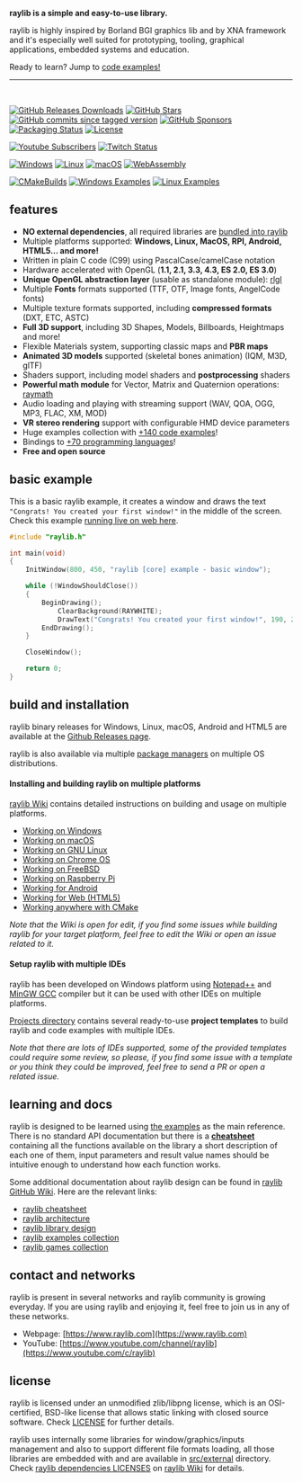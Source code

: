 **raylib is a simple and easy-to-use library.**

raylib is highly inspired by Borland BGI graphics lib and by XNA framework and it's especially well suited for prototyping, tooling, graphical applications, embedded systems and education.

Ready to learn? Jump to [code examples!](https://www.raylib.com/examples.html)

---

<br>

[![GitHub Releases Downloads](https://img.shields.io/github/downloads/raysan5/raylib/total)](https://github.com/raysan5/raylib/releases)
[![GitHub Stars](https://img.shields.io/github/stars/raysan5/raylib?style=flat&label=stars)](https://github.com/raysan5/raylib/stargazers)
[![GitHub commits since tagged version](https://img.shields.io/github/commits-since/raysan5/raylib/5.0)](https://github.com/raysan5/raylib/commits/master)
[![GitHub Sponsors](https://img.shields.io/github/sponsors/raysan5?label=sponsors)](https://github.com/sponsors/raysan5)
[![Packaging Status](https://repology.org/badge/tiny-repos/raylib.svg)](https://repology.org/project/raylib/versions)
[![License](https://img.shields.io/badge/license-zlib%2Flibpng-blue.svg)](LICENSE)

[![Youtube Subscribers](https://img.shields.io/youtube/channel/subscribers/UC8WIBkhYb5sBNqXO1mZ7WSQ?style=flat&label=Youtube&logo=youtube)](https://www.youtube.com/c/raylib)
[![Twitch Status](https://img.shields.io/twitch/status/raysan5?style=flat&label=Twitch&logo=twitch)](https://www.twitch.tv/raysan5)

[![Windows](https://github.com/raysan5/raylib/workflows/Windows/badge.svg)](https://github.com/raysan5/raylib/actions?query=workflow%3AWindows)
[![Linux](https://github.com/raysan5/raylib/workflows/Linux/badge.svg)](https://github.com/raysan5/raylib/actions?query=workflow%3ALinux)
[![macOS](https://github.com/raysan5/raylib/workflows/macOS/badge.svg)](https://github.com/raysan5/raylib/actions?query=workflow%3AmacOS)
[![WebAssembly](https://github.com/raysan5/raylib/workflows/WebAssembly/badge.svg)](https://github.com/raysan5/raylib/actions?query=workflow%3AWebAssembly)

[![CMakeBuilds](https://github.com/raysan5/raylib/workflows/CMakeBuilds/badge.svg)](https://github.com/raysan5/raylib/actions?query=workflow%3ACMakeBuilds)
[![Windows Examples](https://github.com/raysan5/raylib/actions/workflows/windows_examples.yml/badge.svg)](https://github.com/raysan5/raylib/actions/workflows/windows_examples.yml)
[![Linux Examples](https://github.com/raysan5/raylib/actions/workflows/linux_examples.yml/badge.svg)](https://github.com/raysan5/raylib/actions/workflows/linux_examples.yml)

features
--------
  - **NO external dependencies**, all required libraries are [bundled into raylib](https://github.com/raysan5/raylib/tree/master/src/external)
  - Multiple platforms supported: **Windows, Linux, MacOS, RPI, Android, HTML5... and more!**
  - Written in plain C code (C99) using PascalCase/camelCase notation
  - Hardware accelerated with OpenGL (**1.1, 2.1, 3.3, 4.3, ES 2.0, ES 3.0**)
  - **Unique OpenGL abstraction layer** (usable as standalone module): [rlgl](https://github.com/raysan5/raylib/blob/master/src/rlgl.h)
  - Multiple **Fonts** formats supported (TTF, OTF, Image fonts, AngelCode fonts)
  - Multiple texture formats supported, including **compressed formats** (DXT, ETC, ASTC)
  - **Full 3D support**, including 3D Shapes, Models, Billboards, Heightmaps and more! 
  - Flexible Materials system, supporting classic maps and **PBR maps**
  - **Animated 3D models** supported (skeletal bones animation) (IQM, M3D, glTF)
  - Shaders support, including model shaders and **postprocessing** shaders
  - **Powerful math module** for Vector, Matrix and Quaternion operations: [raymath](https://github.com/raysan5/raylib/blob/master/src/raymath.h)
  - Audio loading and playing with streaming support (WAV, QOA, OGG, MP3, FLAC, XM, MOD)
  - **VR stereo rendering** support with configurable HMD device parameters
  - Huge examples collection with [+140 code examples](https://github.com/raysan5/raylib/tree/master/examples)!
  - Bindings to [+70 programming languages](https://github.com/raysan5/raylib/blob/master/BINDINGS.md)!
  - **Free and open source**

basic example
--------------
This is a basic raylib example, it creates a window and draws the text `"Congrats! You created your first window!"` in the middle of the screen. Check this example [running live on web here](https://www.raylib.com/examples/core/loader.html?name=core_basic_window).
```c
#include "raylib.h"

int main(void)
{
    InitWindow(800, 450, "raylib [core] example - basic window");

    while (!WindowShouldClose())
    {
        BeginDrawing();
            ClearBackground(RAYWHITE);
            DrawText("Congrats! You created your first window!", 190, 200, 20, LIGHTGRAY);
        EndDrawing();
    }

    CloseWindow();

    return 0;
}
```

build and installation
----------------------

raylib binary releases for Windows, Linux, macOS, Android and HTML5 are available at the [Github Releases page](https://github.com/raysan5/raylib/releases).

raylib is also available via multiple [package managers](https://github.com/raysan5/raylib/issues/613) on multiple OS distributions.

#### Installing and building raylib on multiple platforms

[raylib Wiki](https://github.com/raysan5/raylib/wiki#development-platforms) contains detailed instructions on building and usage on multiple platforms.

 - [Working on Windows](https://github.com/raysan5/raylib/wiki/Working-on-Windows)
 - [Working on macOS](https://github.com/raysan5/raylib/wiki/Working-on-macOS)
 - [Working on GNU Linux](https://github.com/raysan5/raylib/wiki/Working-on-GNU-Linux)
 - [Working on Chrome OS](https://github.com/raysan5/raylib/wiki/Working-on-Chrome-OS)
 - [Working on FreeBSD](https://github.com/raysan5/raylib/wiki/Working-on-FreeBSD)
 - [Working on Raspberry Pi](https://github.com/raysan5/raylib/wiki/Working-on-Raspberry-Pi)
 - [Working for Android](https://github.com/raysan5/raylib/wiki/Working-for-Android)
 - [Working for Web (HTML5)](https://github.com/raysan5/raylib/wiki/Working-for-Web-(HTML5))
 - [Working anywhere with CMake](https://github.com/raysan5/raylib/wiki/Working-with-CMake)

*Note that the Wiki is open for edit, if you find some issues while building raylib for your target platform, feel free to edit the Wiki or open an issue related to it.*

#### Setup raylib with multiple IDEs

raylib has been developed on Windows platform using [Notepad++](https://notepad-plus-plus.org/) and [MinGW GCC](https://www.mingw-w64.org/) compiler but it can be used with other IDEs on multiple platforms.

[Projects directory](https://github.com/raysan5/raylib/tree/master/projects) contains several ready-to-use **project templates** to build raylib and code examples with multiple IDEs.

*Note that there are lots of IDEs supported, some of the provided templates could require some review, so please, if you find some issue with a template or you think they could be improved, feel free to send a PR or open a related issue.*

learning and docs
------------------

raylib is designed to be learned using [the examples](https://github.com/raysan5/raylib/tree/master/examples) as the main reference. There is no standard API documentation but there is a [**cheatsheet**](https://www.raylib.com/cheatsheet/cheatsheet.html) containing all the functions available on the library a short description of each one of them, input parameters and result value names should be intuitive enough to understand how each function works. 

Some additional documentation about raylib design can be found in [raylib GitHub Wiki](https://github.com/raysan5/raylib/wiki). Here are the relevant links:

 - [raylib cheatsheet](https://www.raylib.com/cheatsheet/cheatsheet.html)
 - [raylib architecture](https://github.com/raysan5/raylib/wiki/raylib-architecture)
 - [raylib library design](https://github.com/raysan5/raylib/wiki)
 - [raylib examples collection](https://github.com/raysan5/raylib/tree/master/examples)
 - [raylib games collection](https://github.com/raysan5/raylib-games)


contact and networks
---------------------

raylib is present in several networks and raylib community is growing everyday. If you are using raylib and enjoying it, feel free to join us in any of these networks. 

 - Webpage: [https://www.raylib.com](https://www.raylib.com)
 - YouTube: [https://www.youtube.com/channel/raylib](https://www.youtube.com/c/raylib)

license
-------

raylib is licensed under an unmodified zlib/libpng license, which is an OSI-certified, BSD-like license that allows static linking with closed source software. Check [LICENSE](LICENSE) for further details.

raylib uses internally some libraries for window/graphics/inputs management and also to support different file formats loading, all those libraries are embedded with and are available in [src/external](https://github.com/raysan5/raylib/tree/master/src/external) directory. Check [raylib dependencies LICENSES](https://github.com/raysan5/raylib/wiki/raylib-dependencies) on [raylib Wiki](https://github.com/raysan5/raylib/wiki) for details.
